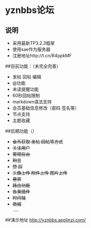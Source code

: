 # yznbbs论坛
## 说明
- 采用最新TP3.2.3框架
- 使用sae作为服务器
- 注册地址http://t.cn/R4ppkMF

##目前功能：（未完全完善）
- 发帖 回帖 编辑  
- @功能  
- 未读提醒功能  
- 60秒回帖限制  
- markdown语法支持  
- 会员基础信息修改（密码 签名等）  
- 节点支持  
- 主题收藏   

##后期功能（）
- ~~金币获取 发帖 回帖等方式~~  
- ~~关注用户~~  
- ~~管理后台~~  
- ~~附言~~  
- ~~赞 踩~~  
- ~~头像上传  附件上传  图片上传~~  
- ~~悬赏~~  
- ~~路由功能~~  
- ~~各类插件~~  
- ~~时间轴~~  
- ~~商城~~  
.....  

##演示地址
http://yznbbs.applinzi.com/





